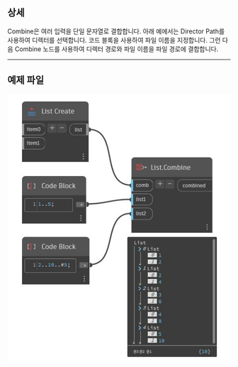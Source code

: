 ## 상세
Combine은 여러 입력을 단일 문자열로 결합합니다. 아래 예에서는 Director Path를 사용하여 디렉터를 선택합니다. 코드 블록을 사용하여 파일 이름을 지정합니다. 그런 다음 Combine 노드를 사용하여 디렉터 경로와 파일 이름을 파일 경로에 결합합니다.
___
## 예제 파일

![Combine](./CoreNodeModels.HigherOrder.Combine_img.jpg)

